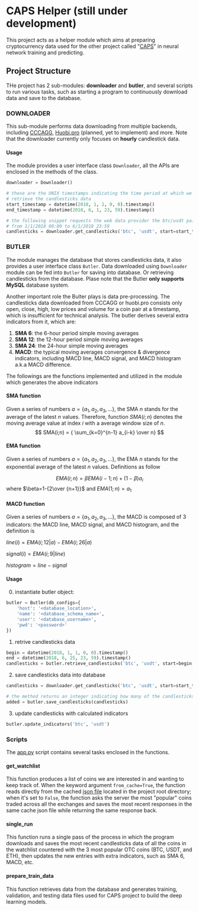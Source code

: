 # CAPS Helper (still under development)

This project acts as a helper module which aims at preparing cryptocurrency data used for the other project called "[CAPS](https://github.com/hchen13/caps.git)" in neural network training and predicting. 

## Project Structure

THe project has 2 sub-modules: **downloader** and **butler**, and several scripts to run various tasks, such as starting a program to continuously download data and save to the database.

### DOWNLOADER

This sub-module performs data downloading from multiple backends, including [CCCAGG](https://www.cryptocompare.com), [Huobi.pro](https://huobi.pro) (planned, yet to implement) and more. Note that the downloader currently only focuses on **hourly** candlestick data.

#### Usage

The module provides a user interface class ```Downloader```, all the APIs are enclosed in the methods of the class.

```Python
downloader = Downloader()

# these are the UNIX timestamps indicating the time period at which we would like to 
# retrieve the candlesticks data
start_timestamp = datetime(2018, 1, 1, 0, 0).timestamp()
end_timestamp = datetime(2018, 6, 1, 23, 59).timestamp()

# the following snippet requests the web data provider the btc/usdt pair candlesticks data 
# from 1/1/2018 00:00 to 6/1/2018 23:59
candlesticks = downloader.get_candlesticks('btc', 'usdt', start=start_timestamp, end=end_timestamp)
```

### BUTLER

The module manages the database that stores candlesticks data, it also provides a user interface class ```Butler```. Data downloaded using ```Downloader``` module can be fed into ```Butler``` for saving into database. Or retrieving candlesticks from the database. Plase note that the Butler **only supports MySQL** database system. 

Another important role the Bulter plays is data pre-processing. The candlesticks data downloaded from CCCAGG or huobi.pro consists only open, close, high, low prices and volume for a coin pair at a timestamp, which is insufficient for technical analysis. The butler derives several extra indicators from it, which are:

1. **SMA 6**: the 6-hour period simple moving averages
2. **SMA 12**: the 12-hour period simple moving averages
3. **SMA 24**: the 24-hour simple moving averages
4. **MACD**: the typical moving averages convergence & divergence indicators, including MACD line, MACD signal, and MACD histogram a.k.a MACD difference.

The followings are the functions implemented and utilized in the module which generates the above indicators

#### SMA function

Given a series of numbers $a=\{a_1, a_2, a_3, ...\}$, the SMA $n$ stands for the average of the latest $n$ values. Therefore, function $SMA(i;n)$ denotes the moving average value at index $i$ with a average window size of $n$. 
$$
    SMA(i;n) = { \sum_{k=0}^{n-1} a_{i-k}  \over n}
$$

#### EMA function

Given a series of numbers $a=\{a_1, a_2, a_3, ...\}$, the EMA $n$ stands for the exponential average of the latest $n$ values. Definitions as follow

$$
    EMA(i;n) = \beta EMA(i-1;n) + (1 - \beta) a_i
$$
where $\beta=1-{2\over {n+1}}$ and $EMA(1;n)=a_1$

#### MACD function

Given a series of numbers $a=\{a_1, a_2, a_3, ...\}$, the MACD is composed of 3 indicators: the MACD line, MACD signal, and MACD histogram, and the definition is

$line(i) = EMA(i; 12|a) - EMA(i; 26|a)$

$signal(i) = EMA(i; 9|line)$

$histogram = line - signal$

#### Usage

0. instantiate butler object:

```Python
butler = Butler(db_configs={
    'host': '<database_location>',
    'name': '<database_schema_name>',
    'user': '<database_username>',
    'pwd': '<password>'
})
```
1. retrive candlesticks data
```Python
begin = datetime(2018, 1, 1, 0, 0).timestamp()
end = datetime(2018, 6, 25, 23, 59).timestamp()
candlesticks = butler.retrieve_candlesticks('btc', 'usdt', start=begin, end=end)
```
2. save candlesticks data into database
```Python
candlesticks = downloader.get_candlesticks('btc', 'usdt', start=start_timestamp, end=end_timestamp)

# the method returns an integer indicating how many of the candlesticks are actually saved as rows in the database
added = butler.save_candlesticks(candlesticks)
```
3. update candlesticks with calculated indicators
```Python
butler.update_indicators('btc', 'usdt')
```

### Scripts

The [app.py](./app.py) script contains several tasks enclosed in the functions.

#### get_watchlist

This function produces a list of coins we are interested in and wanting to keep track of. When the keyword argument `from_cache=True`, the function reads directly from the cached [json file](./watchlist.json) located in the project root directory; when it's set to `False`, the function asks the server the most "popular" coins traded across all the exchanges and saves the most recent responses in the same cache json file while returning the same response back. 

#### single_run

This function runs a single pass of the process in which the program downloads and saves the most recent candlesticks data of all the coins in the watchlist countered with the 3 most popular OTC coins (BTC, USDT, and ETH), then updates the new entries with extra indicators, such as SMA 6, MACD, etc.

#### prepare_train_data

This function retrieves data from the database and generates training, validation, and testing data files used for CAPS project to build the deep learning models.